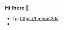 ### Hi there 👋

- Tg: https://t.me/uc2dn
- <div id="badges">
  <img src="https://komarev.com/ghpvc/?username=bubalehich&style=flat-square&color=blue" alt=""/>
</div>


<!--
**bubalehich/bubalehich** is a ✨ _special_ ✨ repository because its `README.md` (this file) appears on your GitHub profile.

Here are some ideas to get you started:

- 🔭 I’m currently working on ...
- 🌱 I’m currently learning ...
- 👯 I’m looking to collaborate on ...
- 🤔 I’m looking for help with ...
- 💬 Ask me about ...
- 📫 How to reach me: ...
- 😄 Pronouns: ...
- ⚡ Fun fact: ...
-->
